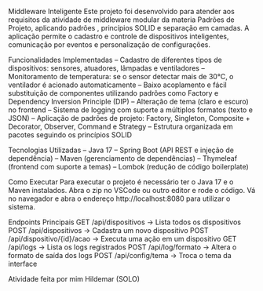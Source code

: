 Middleware Inteligente
Este projeto foi desenvolvido para atender aos requisitos da atividade de middleware modular da materia Padrões de Projeto, aplicando padrões , princípios SOLID e separação em camadas.
A aplicação permite o cadastro e controle de dispositivos inteligentes, comunicação por eventos e personalização de configurações.

Funcionalidades Implementadas
– Cadastro de diferentes tipos de dispositivos: sensores, atuadores, lâmpadas e ventiladores
– Monitoramento de temperatura: se o sensor detectar mais de 30°C, o ventilador é acionado automaticamente
– Baixo acoplamento e fácil substituição de componentes utilizando padrões como Factory e Dependency Inversion Principle (DIP)
– Alteração de tema (claro e escuro) no frontend
– Sistema de logging com suporte a múltiplos formatos (texto e JSON)
– Aplicação de padrões de projeto: Factory, Singleton, Composite + Decorator, Observer, Command e Strategy
– Estrutura organizada em pacotes seguindo os princípios SOLID

Tecnologias Utilizadas
– Java 17
– Spring Boot (API REST e injeção de dependência)
– Maven (gerenciamento de dependências)
– Thymeleaf (frontend com suporte a temas)
– Lombok (redução de código boilerplate)

Como Executar
Para executar o projeto é necessário ter o Java 17 e o Maven instalados.
Abra o zip no VSCode ou outro editor e rode o código.
Vá no navegador e abra o endereço http://localhost:8080 para utilizar o sistema.

Endpoints Principais
GET /api/dispositivos → Lista todos os dispositivos
POST /api/dispositivos → Cadastra um novo dispositivo
POST /api/dispositivo/{id}/acao → Executa uma ação em um dispositivo
GET /api/logs → Lista os logs registrados
POST /api/log/formato → Altera o formato de saída dos logs
POST /api/config/tema → Troca o tema da interface

Atividade feita por mim Hildemar (SOLO)